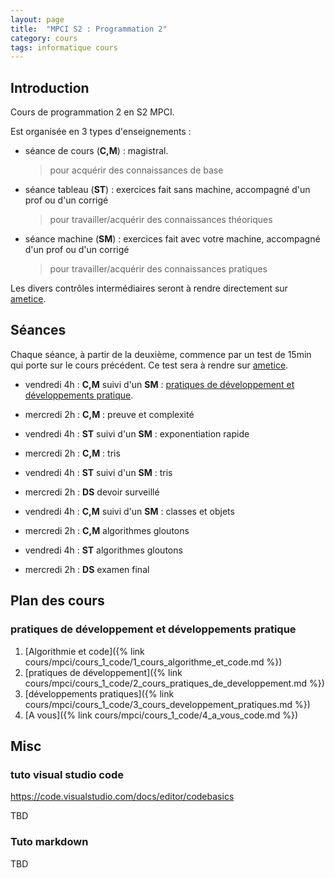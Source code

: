 ```yaml
---
layout: page
title:  "MPCI S2 : Programmation 2"
category: cours
tags: informatique cours 
---
```


## Introduction

Cours de programmation 2 en S2 MPCI.

Est organisée en 3 types d'enseignements :

  - séance de cours (**C,M**) : magistral.
    > pour acquérir  des connaissances de base
  - séance tableau (**ST**) : exercices fait sans machine, accompagné d'un prof ou d'un corrigé
    > pour travailler/acquérir des connaissances théoriques
  - séance machine (**SM**) : exercices fait avec votre machine, accompagné d'un prof ou d'un corrigé
    > pour travailler/acquérir des connaissances pratiques

Les divers contrôles intermédiaires seront à rendre directement sur [ametice](https://ametice.univ-amu.fr/course/view.php?id=70937).


## Séances

Chaque séance, à partir de la deuxième, commence par un test de 15min qui porte sur le cours précédent. Ce test sera à rendre sur [ametice](https://ametice.univ-amu.fr/course/view.php?id=70937).


* vendredi 4h : **C,M** suivi d'un **SM** : [pratiques de développement et développements pratique](#pratiques-de-développement-et-développements-pratique).
* mercredi 2h : **C,M** : preuve et complexité
* vendredi 4h : **ST** suivi d'un **SM** : exponentiation rapide

* mercredi 2h : **C,M** : tris
* vendredi 4h : **ST** suivi d'un **SM** : tris

* mercredi 2h : **DS** devoir surveillé
* vendredi 4h : **C,M** suivi d'un **SM** : classes et objets

* mercredi 2h : **C,M** algorithmes gloutons
* vendredi 4h : **ST** algorithmes gloutons

* mercredi 2h : **DS** examen final

## Plan des cours

### pratiques de développement et développements pratique

1. [Algorithmie et code]({% link cours/mpci/cours_1_code/1_cours_algorithme_et_code.md %})
2. [pratiques de développement]({% link cours/mpci/cours_1_code/2_cours_pratiques_de_developpement.md %})
3. [développements pratiques]({% link cours/mpci/cours_1_code/3_cours_developpement_pratiques.md %})
4. [A vous]({% link cours/mpci/cours_1_code/4_a_vous_code.md %})

## Misc

### tuto visual studio code

https://code.visualstudio.com/docs/editor/codebasics

TBD

### Tuto markdown

TBD